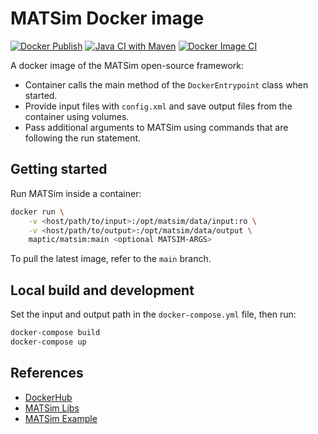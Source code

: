 # MATSim Docker image

[![Docker Publish](https://github.com/maptic/matsim-docker/actions/workflows/docker-publish.yml/badge.svg)](https://github.com/maptic/matsim-docker/actions/workflows/docker-publish.yml)
[![Java CI with Maven](https://github.com/maptic/matsim-docker/actions/workflows/maven-ci.yml/badge.svg)](https://github.com/maptic/matsim-docker/actions/workflows/maven-ci.yml)
[![Docker Image CI](https://github.com/maptic/matsim-docker/actions/workflows/docker-ci.yml/badge.svg)](https://github.com/maptic/matsim-docker/actions/workflows/docker-ci.yml)

A docker image of the MATSim open-source framework:

* Container calls the main method of the `DockerEntrypoint` class when started.
* Provide input files with `config.xml` and save output files from the container using volumes.
* Pass additional arguments to MATSim using commands that are following the run statement.

## Getting started

Run MATSim inside a container:

```sh
docker run \
    -v <host/path/to/input>:/opt/matsim/data/input:ro \
    -v <host/path/to/output>:/opt/matsim/data/output \
    maptic/matsim:main <optional MATSIM-ARGS>
```

To pull the latest image, refer to the `main` branch.

## Local build and development

Set the input and output path in the `docker-compose.yml` file, then run:

```sh
docker-compose build
docker-compose up
```

## References

* [DockerHub](https://hub.docker.com/r/maptic/matsim)
* [MATSim Libs](https://github.com/matsim-org/matsim-libs)
* [MATSim Example](https://github.com/matsim-org/matsim-example-project)
